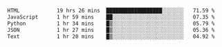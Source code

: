 
<!--START_SECTION:waka-->

```txt
HTML            19 hrs 26 mins  ██████████████████░░░░░░░   71.59 %
JavaScript      1 hr 59 mins    ██░░░░░░░░░░░░░░░░░░░░░░░   07.35 %
Python          1 hr 34 mins    █▒░░░░░░░░░░░░░░░░░░░░░░░   05.79 %
JSON            1 hr 27 mins    █▒░░░░░░░░░░░░░░░░░░░░░░░   05.36 %
Text            1 hr 20 mins    █▒░░░░░░░░░░░░░░░░░░░░░░░   04.92 %
```

<!--END_SECTION:waka-->

<!--unk0e-ctrlmd-blitzh-Klöggr-->
